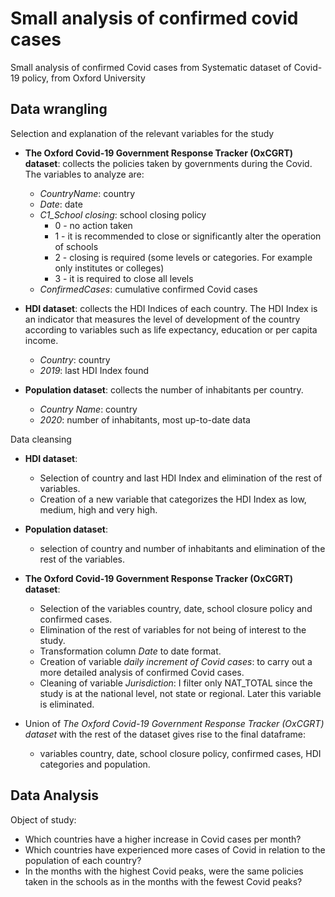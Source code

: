 # Small analysis of confirmed covid cases
Small analysis of confirmed Covid cases from Systematic dataset of Covid-19 policy, from Oxford University

## Data wrangling

Selection and explanation of the relevant variables for the study

* **The Oxford Covid-19 Government Response Tracker (OxCGRT) dataset**: collects the policies taken by governments during the Covid. The variables to analyze are:

    * *CountryName*: country
    * *Date*: date
    * *C1_School closing*: school closing policy
        * 0 - no action taken
        * 1 - it is recommended to close or significantly alter the operation of schools
        * 2 - closing is required (some levels or categories. For example only institutes or colleges)
        * 3 - it is required to close all levels
    * *ConfirmedCases*: cumulative confirmed Covid cases
    
    
* **HDI dataset**: collects the HDI Indices of each country. The HDI Index is an indicator that measures the level of development of the country according to variables such as life expectancy, education or per capita income.
    * *Country*: country
    * *2019*: last HDI Index found
    
    
* **Population dataset**: collects the number of inhabitants per country.
    * *Country Name*: country
    * *2020*: number of inhabitants, most up-to-date data

Data cleansing
* **HDI dataset**:
    * Selection of country and last HDI Index and elimination of the rest of variables.
    * Creation of a new variable that categorizes the HDI Index as low, medium, high and very high.
    
    
* **Population dataset**:
    * selection of country and number of inhabitants and elimination of the rest of the variables.
 
 
* **The Oxford Covid-19 Government Response Tracker (OxCGRT) dataset**:
    * Selection of the variables country, date, school closure policy and confirmed cases.
    * Elimination of the rest of variables for not being of interest to the study.
    * Transformation column *Date* to date format.
    * Creation of variable *daily increment of Covid cases*: to carry out a more detailed analysis of confirmed Covid cases.
    * Cleaning of variable *Jurisdiction*: I filter only NAT_TOTAL since the study is at the national level, not state or regional. Later this variable is eliminated.
        
        
* Union of *The Oxford Covid-19 Government Response Tracker (OxCGRT) dataset* with the rest of the dataset gives rise to the final dataframe:
    * variables country, date, school closure policy, confirmed cases, HDI categories and population.

## Data Analysis
Object of study:
* Which countries have a higher increase in Covid cases per month?
* Which countries have experienced more cases of Covid in relation to the population of each country?
* In the months with the highest Covid peaks, were the same policies taken in the schools as in the months with the fewest Covid peaks?
